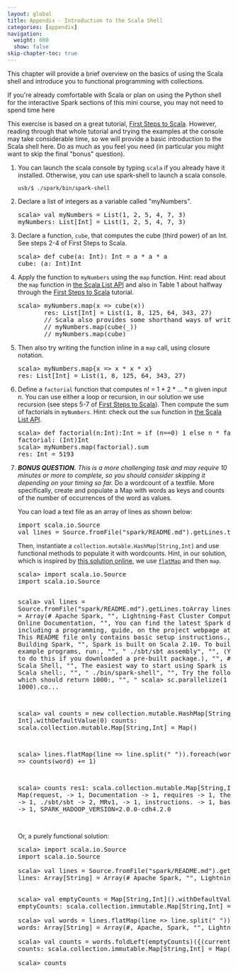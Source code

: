 ```yaml
---
layout: global
title: Appendix - Introduction to the Scala Shell
categories: [appendix]
navigation:
  weight: 600
  show: false
skip-chapter-toc: true
---
```


This chapter will provide a brief overview on the basics of using the Scala shell 
and introduce you to functional programming with collections.

If you're already comfortable with Scala or plan on using the Python shell for the 
interactive Spark sections of this mini course, you may not need to spend time here

This exercise is based on a great tutorial, 
<a href="http://www.artima.com/scalazine/articles/steps.html" target="_blank">First Steps to Scala</a>.
However, reading through that whole tutorial and trying the examples at the console may take considerable time, 
so we will provide a basic introduction to the Scala shell here. Do as much as you feel you need 
(in particular you might want to skip the final "bonus" question).

<!--<p class="alert alert-warn">
    <i class="icon-info-sign">    </i>
    Note that we will be using the sbt program to launch the scala interpreter here. This is a non-standard way of
    launching a scala REPL, so be aware that it is only a convenience based on what was packaged
    on the USB.
    </p>
-->

1. You can launch the scala console by typing `scala` if you already have it installed. Otherwise, you can use spark-shell to launch a scala console. 

   ~~~
   usb/$ ./spark/bin/spark-shell
   ~~~

1. Declare a list of integers as a variable called "myNumbers".

   <div class="solution" markdown="1">
   <pre class="prettyprint lang-scala">
   scala> val myNumbers = List(1, 2, 5, 4, 7, 3)
   myNumbers: List[Int] = List(1, 2, 5, 4, 7, 3)
   </pre>
   </div>

1. Declare a function, `cube`, that computes the cube (third power) of an Int.
   See steps 2-4 of First Steps to Scala.

   <div class="solution" markdown="1">
   <pre class="prettyprint lang-scala">
   scala> def cube(a: Int): Int = a * a * a
   cube: (a: Int)Int
   </pre>
   </div>

1. Apply the function to `myNumbers` using the `map` function. Hint: read about the `map` function in <a href="http://www.scala-lang.org/api/current/index.html#scala.collection.immutable.List" target="_blank">the Scala List API</a> and also in Table 1 about halfway through the <a href="http://www.artima.com/scalazine/articles/steps.html" target="_blank">First Steps to Scala</a> tutorial.

   <div class="solution" markdown="1">
   <pre class="prettyprint lang-scala">
   scala> myNumbers.map(x => cube(x))
          res: List[Int] = List(1, 8, 125, 64, 343, 27)
          // Scala also provides some shorthand ways of writing this:
          // myNumbers.map(cube(_))
          // myNumbers.map(cube)
   </pre>
   </div>

1. Then also try writing the function inline in a `map` call, using closure notation.

   <div class="solution" markdown="1">
   <pre class="prettyprint lang-scala">
   scala> myNumbers.map{x => x * x * x}
   res: List[Int] = List(1, 8, 125, 64, 343, 27)
   </pre>
   </div>

1. Define a `factorial` function that computes n! = 1 * 2 * ... * n given input n.
   You can use either a loop or recursion, in our solution we use recursion (see steps 5-7 of <a href="http://www.artima.com/scalazine/articles/steps.html" target="_blank">First Steps to Scala</a>).
   Then compute the sum of factorials in `myNumbers`. Hint: check out the `sum` function in <a href="http://www.scala-lang.org/api/current/index.html#scala.collection.immutable.List" target="_blank">the Scala List API</a>.

   <div class="solution" markdown="1">
   <pre class="prettyprint lang-scala">
   scala> def factorial(n:Int):Int = if (n==0) 1 else n * factorial(n-1) // From http://bit.ly/b2sVKI
   factorial: (Int)Int
   scala&gt; myNumbers.map(factorial).sum
   res: Int = 5193
   </pre>
   </div>

1. <i>**BONUS QUESTION.** This is a more challenging task and may require 10 minutes or more to complete, so you should consider skipping it depending on your timing so far.</i> Do a wordcount of a textfile. More specifically, create and populate a Map with words as keys and counts of the number of occurrences of the word as values.

   You can load a text file as an array of lines as shown below:

   <pre class="prettyprint lang-scala linenums">
   import scala.io.Source
   val lines = Source.fromFile("spark/README.md").getLines.toArray
   </pre>

   Then, instantiate a `collection.mutable.HashMap[String,Int]` and use functional methods to populate it with wordcounts. Hint, in our solution, which is inspired by <a href="http://bit.ly/6mhGvo" target="_blank">this solution online</a>, we use <a href="http://richard.dallaway.com/in-praise-of-flatmap" target="_blank">`flatMap`</a> and then `map`.

   <div class="solution" markdown="1">
   <pre class="prettyprint lang-scala">
   scala> import scala.io.Source
   import scala.io.Source

   scala> val lines = Source.fromFile("spark/README.md").getLines.toArray
   lines: Array[String] = Array(# Apache Spark, "", Lightning-Fast Cluster Computing - <http://spark.apache.org/>, "", "", ## Online Documentation, "", You can find the latest Spark documentation, including a programming, guide, on the project webpage at <http://spark.apache.org/documentation.html>., This README file only contains basic setup instructions., "", ## Building Spark, "", Spark is built on Scala 2.10. To build Spark and its example programs, run:, "", "    ./sbt/sbt assembly", "", (You do not need to do this if you downloaded a pre-built package.), "", ## Interactive Scala Shell, "", The easiest way to start using Spark is through the Scala shell:, "", "    ./bin/spark-shell", "", Try the following command, which should return 1000:, "", "    scala> sc.parallelize(1 to 1000).co...

   scala> val counts = new collection.mutable.HashMap[String, Int].withDefaultValue(0)
   counts: scala.collection.mutable.Map[String,Int] = Map()

   scala> lines.flatMap(line => line.split(" ")).foreach(word => counts(word) += 1)

   scala> counts
   res1: scala.collection.mutable.Map[String,Int] = Map(request, -> 1, Documentation -> 1, requires -> 1, their -> 1, ./sbt/sbt -> 2, MRv1, -> 1, instructions. -> 1, basic -> 1, SPARK_HADOOP_VERSION=2.0.0-cdh4.2.0 

   </pre>
   </div>

   <div class="solution" markdown="1">
   Or, a purely functional solution:

   <pre class="prettyprint lang-scala">
   scala> import scala.io.Source
   import scala.io.Source

   scala> val lines = Source.fromFile("spark/README.md").getLines.toArray
   lines: Array[String] = Array(# Apache Spark, "", Lightning-Fast Cluster Computing - <http://spark.apache.org/>, "", "", ## Online Documentation, "", You can find the latest Spark documentation, including a programming, guide, on the project webpage at <http://spark.apache.org/documentation.html>., This README file only contains basic setup instructions., "", ## Building Spark, "", Spark is built on Scala 2.10. To build Spark and its example programs, run:, "", "    ./sbt/sbt assembly", "", (You do not need to do this if you downloaded a pre-built package.), "", ## Interactive Scala Shell, "", The easiest way to start using Spark is through the Scala shell:, "", "    ./bin/spark-shell", "", Try the following command, which should return 1000:, "", "    scala> sc.parallelize(1 to 1000).co...
 

   scala> val emptyCounts = Map[String,Int]().withDefaultValue(0)
   emptyCounts: scala.collection.immutable.Map[String,Int] = Map()

   scala> val words = lines.flatMap(line => line.split(" "))
   words: Array[String] = Array(#, Apache, Spark, "", Lightning-Fast, Cluster, Computing, -, <http://spark.apache.org/>, "", "", ##, Online, Documentation, "", You, can, find, the, latest, Spark, documentation,, including, a, programming, guide,, on, the, project, webpage, at, <http://spark.apache.org/documentation.html>., This, README, file, only, contains, basic, setup, instructions., "", ##, Building, Spark, "", Spark, is, built, on, Scala, 2.10., To, build, Spark, and, its, example, programs,, run:, "", "", "", "", "", ./sbt/sbt, assembly, "", (

   scala> val counts = words.foldLeft(emptyCounts)({(currentCounts: Map[String,Int], word: String) => currentCounts.updated(word, currentCounts(word) + 1)})
   counts: scala.collection.immutable.Map[String,Int] = Map(Please -> 1, Contributing -> 1, 2.10. -> 1, application -> 1, please -> 1, "" -> 149, for -> 1, find -> 1, Apache -> 6, test -> 1, adding -> 1, `SPARK_YARN=true`: -> 1, Hadoop, -> 1, any -> 2, Once -> 1, For -> 5, name -> 1, this -> 4, protocols -> 1, in -> 4, "local...

   scala> counts
   </pre>
   </div>
